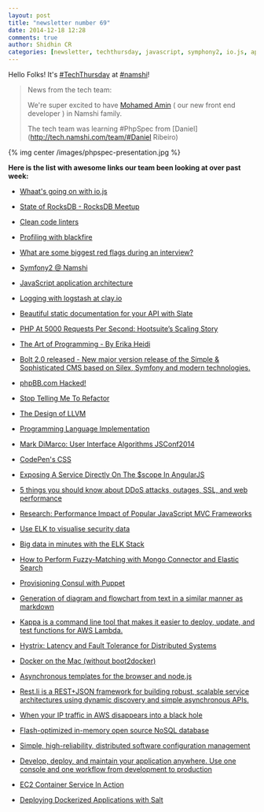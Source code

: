 ```yaml
---
layout: post
title: "newsletter number 69"
date: 2014-12-18 12:28
comments: true
author: Shidhin CR
categories: [newsletter, techthursday, javascript, symphony2, io.js, api, php, llvm, css, angularjs, ELK, elasticsearch, rocksdb, logstash, performance, Docker, puppet]
---
```


Hello Folks!  It's [#TechThursday](/blog/categories/techthursday/) at [#namshi](http://twitter.com/techNamshi)!

> News from the tech team:
> 
> We're super excited to have [Mohamed Amin](https://github.com/Mohamed-amin) ( our new front end developer ) in Namshi family.
> 
>  The tech team was learning #PhpSpec from [Daniel](http://tech.namshi.com/team/#Daniel Ribeiro)

{% img center /images/phpspec-presentation.jpg %}


**Here is the list with awesome links our team been looking at over past week:**

* [Whaat's going on with io.js](http://blog.izs.me/post/104685388058/io-js)

* [State of RocksDB - RocksDB Meetup](http://www.youtube.com/watch?v=NJ6QgMH2KPU)

* [Clean code linters](https://github.com/showcases/clean-code-linters)

<!-- more -->

* [Profiling with blackfire](http://blog.blackfire.io/profile-all-the-things.html?utm_content=buffer97e50&utm_medium=social&utm_source=facebook.com&utm_campaign=buffer)

* [What are some biggest red flags during an interview?](https://www.quora.com/What-are-some-of-the-biggest-red-flags-in-an-interviewee?utm_content=buffer349f2&utm_medium=social&utm_source=facebook.com&utm_campaign=buffer)

* [Symfony2 @ Namshi](http://symfony.com/blog/going-soa-with-symfony2-a-year-and-a-half-down-the-road?utm_content=buffer8c90f&utm_medium=social&utm_source=facebook.com&utm_campaign=buffer)

* [JavaScript application architecture](https://medium.com/@addyosmani/javascript-application-architecture-on-the-road-to-2015-d8125811101b)

* [Logging with logstash at clay.io](http://bit.ly/1DQ3746)

* [Beautiful static documentation for your API with Slate](http://bit.ly/1zyyIlj)

* [PHP At 5000 Requests Per Second: Hootsuite’s Scaling Story](http://bit.ly/1z6TYkz)

* [The Art of Programming - By Erika Heidi](http://bit.ly/1wHgs9H)

* [Bolt 2.0 released - New major version release of the Simple & Sophisticated CMS based on Silex, Symfony and modern technologies.](https://bolt.cm/newsitem/bolt-20-released)

* [phpBB.com Hacked!](http://phpbb.com/)

* [Stop Telling Me To Refactor](http://littlehart.net/atthekeyboard/2014/12/14/stop-telling-me-to-refactor/)

* [The Design of LLVM](http://www.drdobbs.com/architecture-and-design/the-design-of-llvm/240001128)

* [Programming Language Implementation](http://marcofiset.com/programming-language-implementation-part-1-lexer/)

* [Mark DiMarco: User Interface Algorithms JSConf2014](https://www.youtube.com/watch?v=90NsjKvz9Ns&list=PL37ZVnwpeshFXOP2lqCUykYPXYNsK_fgN)

* [CodePen's CSS](http://codepen.io/chriscoyier/blog/codepens-css)

* [Exposing A Service Directly On The $scope In AngularJS](http://www.bennadel.com/blog/2744-exposing-a-service-directly-on-the-scope-in-angularjs.htm)

* [5 things you should know about DDoS attacks, outages, SSL, and web performance](http://www.webperformancetoday.com/2014/12/17/5-things-know-ddos-attacks-outages-ssl-web-performance/)

* [Research: Performance Impact of Popular JavaScript MVC Frameworks](http://www.filamentgroup.com/lab/mv-initial-load-times.html)

* [Use ELK to visualise security data](http://www.elasticsearch.org/blog/use-elk-display-security-datasources-iptables-kippo-honeypot/)

* [Big data in minutes with the ELK Stack](http://brewhouse.io/blog/2014/11/04/big-data-with-elk-stack.html)

* [How to Perform Fuzzy-Matching with Mongo Connector and Elastic Search](http://blog.mongodb.org/post/95839709598/how-to-perform-fuzzy-matching-with-mongo-connector)

* [Provisioning Consul with Puppet](http://txt.fliglio.com/2014/10/consul-with-puppet/)

* [Generation of diagram and flowchart from text in a similar manner as markdown](https://github.com/knsv/mermaid)

* [Kappa is a command line tool that makes it easier to deploy, update, and test functions for AWS Lambda.](https://github.com/garnaat/kappa)

* [Hystrix: Latency and Fault Tolerance for Distributed Systems](https://github.com/Netflix/Hystrix)

* [Docker on the Mac (without boot2docker)](http://www.centurylinklabs.com/tutorials/docker-on-the-mac-without-boot2docker/)

* [Asynchronous templates for the browser and node.js](https://github.com/linkedin/dustjs)

* [Rest.li is a REST+JSON framework for building robust, scalable service architectures using dynamic discovery and simple asynchronous APIs.](https://github.com/linkedin/rest.li)

* [When your IP traffic in AWS disappears into a black hole](http://engineering.clever.com/2014/12/10/when-your-ip-traffic-in-aws-disappears-into-a-black-hole/)

* [Flash-optimized in-memory open source NoSQL database](http://www.aerospike.com/)

* [Simple, high-reliability, distributed software configuration management](http://fossil-scm.org/index.html/doc/tip/www/index.wiki)

* [Develop, deploy, and maintain your application anywhere. Use one console and one workflow from development to production](https://atlas.hashicorp.com/)

* [EC2 Container Service In Action](http://aws.amazon.com/blogs/aws/ec2-container-service-in-action/)

* [Deploying Dockerized Applications with Salt](http://www.slideshare.net/SOON_/salt-docker-1)
